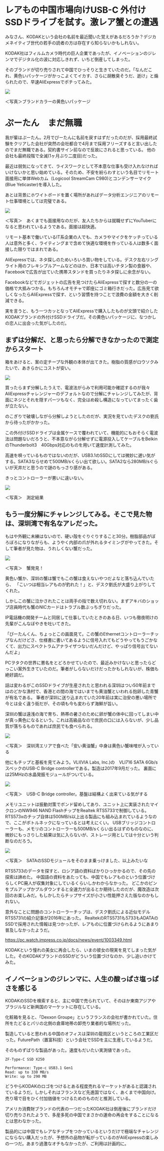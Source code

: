 # レアもの中国市場向けUSB-C 外付けSSDドライブを試す。激レア蟹との遭遇


みなさん、KODAKという会社の名前を最近聞いた覚えがあるだろうか？デジカメネイティブ世代の若手の読者の方は存在すら知らないかもしれない。

KODAK社はフィルムカメラ時代の巨人企業であったが、イノベーションのジレンマでデジタル化の波に対応しきれず、いちど倒産してしまった。

そのブランドが切り売りされて中国でひっそりと生きていたのだ。「なんだこれ、黄色いパッケージがかっこよくてイカす、さらに胡散臭そうだ、逝け」と煽られたので、早速AliExpressでポチってみた。

![](images/IMG_2701.jpeg)

＜写真＞ブランドカラーの黄色いパッケージ

# ぷーたん　まだ無職

我が輩はぷーたん。2月でぴーたんに名前を戻すはずだったのだが、採用最終試験をクリアした会社が突然の会社都合で4月まで採用フリーズすると言い出したのでまだ無職である。契約書サイン前なので反故にされると思っている。
他の会社も最終段階で全滅(1ヶ月ぶり二度目)だった。

最近は弱気になってきて、ライスワークとして不本意な仕事も受け入れなければいけないかと思い始めている。そのため、不安を紛らわすという名目でリモート面接用に単体Webカム（Logicool StreamCam C980)とコンデンサーマイク(Blue Yeticaster)を導入した。


あとは背景にホワイトボードを置く場所があればデータ分析エンジニアのリモート仕事環境としては完璧である。


![](images/IMG_2887.jpeg)

＜写真＞　あくまでも面接用なのだが、友人たちからは就職せずにYouTuberになると思われているようである。面接は超快適。

リモート基本で働いているIT系企業の人でも、カメラやマイクをケッチっている人は意外と多く、ライティングまで含めて快適な環境を作っている人は数多く面接した限りではまれである。


AliExpressでは、ネタ探しのためいろいろ買い物をしている。デスク左右リングライト用のフレキシブルアームなどのほか、日本では高いチタン製の食器や、Facebookで広告が出ていた携帯スタンドを買ったりネタ探しに余念がない。

Facebookなどでガジェットの広告を見つけたらAliExpressで探すと数分の一の価格で大抵みつかる。もちろんオモチャで即座にゴミ箱行きだった。広告見て欲しくなったらAliExpressで探す、という習慣を持つことで浪費の金額を大きく削減できる。


実を言うと、もう一つカッとなってAliExpressで購入したものが文頭で紹介したKODAKブランドの外付けSSDドライブだ。その黄色いパッケージに、なつかしの恋人に出会った気がしたのだ。


## まずは分解だ、と思ったら分解できなかったので測定からスタート

箱をあけると、案の定チープな外観の本体が出てきた。樹脂の質感がロウソクみたいで、あきらかにコストが安い。

![](images/IMG_2725.jpeg)

買ったらまず分解したうえで、電波法がらみで利用可能か確認するのが我々AliExpressチャレンジャーのデフォルトなので分解にチャレンジしてみたが、背面にネジとそれを隠すパーツもなく、完全はめ殺し構造になっていてまったく歯が立たない。

のこぎりで破壊しながら分解しようとしたのだが、実況を見ていたデスクの劉氏から待ったがかかった。

この外付けSSDドライブは金属ケースで覆われていて、機能的にもおそらく電波法は問題ないだろうと、不本意ながら分解せずに電源投入してケーブルをBelkinのThunderbolt3　40Gbps対応のものを用いて速度計測してみた。

高速を唄っているものではないのだが、USB3.1のSSDにしては微妙に遅い気がする。SATA3ならせめて500MB/sくらい出て欲しい。SATA2なら280MB/sぐらいが天井だと思うので謎のもっさり感がある。

きっとコントローラーが悪いに違いない。

![](images/Blackmagic_Design_Disk_Speed_Test.jpeg)

＜写真＞　測定結果

## もう一度分解にチャレンジしてみる。そこで見た物は、深圳湾で有名なアレだった。


もはや外観に未練はないので、硬い殻をぐりぐりすること30分。樹脂部品がぼろぼろになりながらも、ようやく内部の爪が外れるタイミングがやってきた。そして筆者が見た物は、うれしくない蟹だった。


![](images/IMG_2732.jpeg)

＜写真＞　蟹発見！


黄色い蟹か、深圳の蟹は蟹でもこの蟹は食えないやつだよなと落ち込んでいたら、 「こいつは相当レアものが釣れた！」と、デスク劉氏が大盛り上がりしてくれた。


しかしこの蟹に泣かされたことは両手の指で数え切れない。まずアキバのショップ店員時代も蟹のNICカードはトラブル数ぶっちぎりだった。

IP電話機の開発チームと同居して仕事していたときのある日、いつも徹夜明けの先輩がこんなぼやきを吐いてきた。

「ぴーたんくん、ちょっとこの画面見て。この蟹のEthernetコントローラーチップなんだけどさ、仕様書に書いてあるように信号入れてもどうやってもうごかなくて、出力にスペクトラムアナライザつないだんだけど、やっぱり信号出てないんだよ」

PCヲタクの世界に悪名をとどろかせていたので、最近みかけないと思ったらどっこい案外生きていたのだ。筆者がしらないだけだったかもしれないが、株価も絶好調だ。

話は変わるがこのSSDドライブが生産されたと思われる深圳はつい50年前まではのどかな漁村で、香港との間の海ではいまでも黄油蟹といわれる抱卵した青蟹が有名である。
筆者が深圳に送り込まれていた20年前は実に治安の悪い場所で今とは全く違う街だが、その頃も今も変わらず海鮮が旨い。


深圳の蟹は遠浅の海で育ち、熱帯の暑さのために卵が蟹の体中に回ってしまい中が真っ黄色になるという。これは高級品なので庶民の口には入らないが、少し品質が落ちるものであれば庶民でも食べられる。

![](images/IMG_2439.jpeg)

＜写真＞　深圳湾エリアで食べた「安い黄油蟹」中身は黄色い蟹味噌が入っている


他にもチップと基板を見てみよう。VLI(VIA Labs, Inc.)の　VLI716 SATA 6Gb/sスペックのUSB-C Bridge controllerである。製造は2017年9月だった。
裏面には25MHzの水晶発振モジュールがついている。

![](images/IMG_2727.jpeg)

＜写真＞　USB-C Bridge controller。基盤は結構よく出来ている気がする

メモリユニットは振動対策でボンド留めしてあり、ユニット上に実装されたマイクロンのNW946 NAND FlashチップをRealtek RTS5733で制御している。RTS573xのチップ自体は500MB/s以上出る製品にも組み込まれているようなので、ここがボトルネックになっているとは考えにくい。
USBブリッジコントローラーも、メモリのコントローラーも500MB/sくらい出るはずのものなのに、微妙にもっさりした結果は気に入らないが、ストレージ用としては十分という判断なのだろう。

![](images/IMG_2729.jpeg)

＜写真＞　SATAのSSDモジュールをそのまま乗っけました、以上みたいな

RTS5733のデータを探すと、ロシア語の資料ばかりひっかかるので、その先の探索は諦めた。
中国語の資料をあたっても、中国でもレアものという位置づけらしくPC廃人が収集対象にしているくらいしかわからなかった。
どこかのピンをプルアップかプルダウンすると全速力が出るとか期待したのだが、魔改造は次回のお楽しみだ。もしかしたらチップサイズが小さい性能押さえた版なのかもしれない。


意外なことに問題のコントローラーチップは、デスク劉氏による近似モデルRTS5731の紹介記事が2016年にあった。
RealtekのRTS5731も5733もADATAのSSDで採用された情報は見つかったが、レアものに位置づけられるようにあまり普及しなかったようだ。

https://pc.watch.impress.co.jp/docs/news/event/1003349.html


KODAKという憧れの美女に再会したら、いまの彼女の現実を見てしまった気がした。そのKODAKブランドのSSDがどういう位置づけなのか、少し追いかけてみた。



## イノベーションのジレンマに、人生の酸っぱさ塩っぱさを感じる

KODAKのSSDを検索すると、主に中国で売られていて、そのほか東南アジアやブラジルなど新興国のマーケットに存在している。

化粧箱を見ると、「Dexxon Groupe」というフランスの会社が書かれていた。住所をたどるとパリの北側の倉庫地帯の卸売り業者的な場所だった。

製造していると思われる中国のオフィスは深圳の龍崗区というところの工業区だった。FuturePath（置富科技）という会社でSSDを主に生産しているようだ。

そのものずばりな製品があった。速度もだいたい実測値であった。

```
ZF-Type-C SSD X250

Performance: Type-c USB3.1 Gen1 
Read: up to 330 MB/s
Write: up to 290 MB
```

どうやらKODAKのロゴをつけるとある程度売れるマーケットがあると認識されているようだ。しかしそれはフランスなど先進国ではなく、あくまで中国向け。売り場で目をひく付加価値をつけるためのものだと推測している。



アメリカ消費財ブランドの代表の一つだったKODAK社は倒産後にブランドだけ切り売りされたようで、多産多死の中国でまさかの運命の再会をすることになるとは思わなかった。

製品的には中国でもレアなチップをつかっているというだけで極端なチャレンジにならない購入だったが、予想外の品物が転がっているのがAliExpressの楽しみの一つだ。あまり過激なオチもなかったが、ご利用は計画的に。

